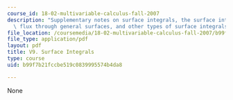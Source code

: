 ```yaml
---
course_id: 18-02-multivariable-calculus-fall-2007
description: "Supplementary notes on surface integrals, the surface integral for flux,\
  \ flux through general surfaces, and other types of surface integrals.\r\n\r\n"
file_location: /coursemedia/18-02-multivariable-calculus-fall-2007/b99f7b21fccbe519c0839995574b4da8_surface_integrls.pdf
file_type: application/pdf
layout: pdf
title: V9. Surface Integrals
type: course
uid: b99f7b21fccbe519c0839995574b4da8

---
```

None